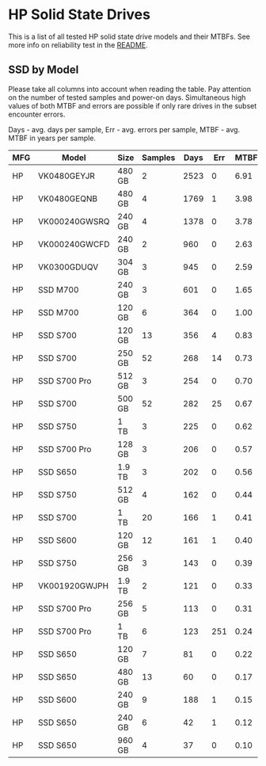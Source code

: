 HP Solid State Drives
=====================

This is a list of all tested HP solid state drive models and their MTBFs. See
more info on reliability test in the [README](https://github.com/linuxhw/SMART).

SSD by Model
------------

Please take all columns into account when reading the table. Pay attention on the
number of tested samples and power-on days. Simultaneous high values of both MTBF
and errors are possible if only rare drives in the subset encounter errors.

Days - avg. days per sample,
Err  - avg. errors per sample,
MTBF - avg. MTBF in years per sample.

| MFG       | Model              | Size   | Samples | Days  | Err   | MTBF |
|-----------|--------------------|--------|---------|-------|-------|------|
| HP        | VK0480GEYJR        | 480 GB | 2       | 2523  | 0     | 6.91   |
| HP        | VK0480GEQNB        | 480 GB | 4       | 1769  | 1     | 3.98   |
| HP        | VK000240GWSRQ      | 240 GB | 4       | 1378  | 0     | 3.78   |
| HP        | VK000240GWCFD      | 240 GB | 2       | 960   | 0     | 2.63   |
| HP        | VK0300GDUQV        | 304 GB | 3       | 945   | 0     | 2.59   |
| HP        | SSD M700           | 240 GB | 3       | 601   | 0     | 1.65   |
| HP        | SSD M700           | 120 GB | 6       | 364   | 0     | 1.00   |
| HP        | SSD S700           | 120 GB | 13      | 356   | 4     | 0.83   |
| HP        | SSD S700           | 250 GB | 52      | 268   | 14    | 0.73   |
| HP        | SSD S700 Pro       | 512 GB | 3       | 254   | 0     | 0.70   |
| HP        | SSD S700           | 500 GB | 52      | 282   | 25    | 0.67   |
| HP        | SSD S750           | 1 TB   | 3       | 225   | 0     | 0.62   |
| HP        | SSD S700 Pro       | 128 GB | 3       | 206   | 0     | 0.57   |
| HP        | SSD S650           | 1.9 TB | 3       | 202   | 0     | 0.56   |
| HP        | SSD S750           | 512 GB | 4       | 162   | 0     | 0.44   |
| HP        | SSD S700           | 1 TB   | 20      | 166   | 1     | 0.41   |
| HP        | SSD S600           | 120 GB | 12      | 161   | 1     | 0.40   |
| HP        | SSD S750           | 256 GB | 3       | 143   | 0     | 0.39   |
| HP        | VK001920GWJPH      | 1.9 TB | 2       | 121   | 0     | 0.33   |
| HP        | SSD S700 Pro       | 256 GB | 5       | 113   | 0     | 0.31   |
| HP        | SSD S700 Pro       | 1 TB   | 6       | 123   | 251   | 0.24   |
| HP        | SSD S650           | 120 GB | 7       | 81    | 0     | 0.22   |
| HP        | SSD S650           | 480 GB | 13      | 60    | 0     | 0.17   |
| HP        | SSD S600           | 240 GB | 9       | 188   | 1     | 0.15   |
| HP        | SSD S650           | 240 GB | 6       | 42    | 1     | 0.12   |
| HP        | SSD S650           | 960 GB | 4       | 37    | 0     | 0.10   |
